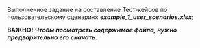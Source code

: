 Выполненное задание на составление Тест-кейсов по пользовательскому сценарию: ***example_1_user_scenarios.xlsx***;

**ВАЖНО!** ***Чтобы посмотреть содержимое файла, нужно предварительно его скачать.***